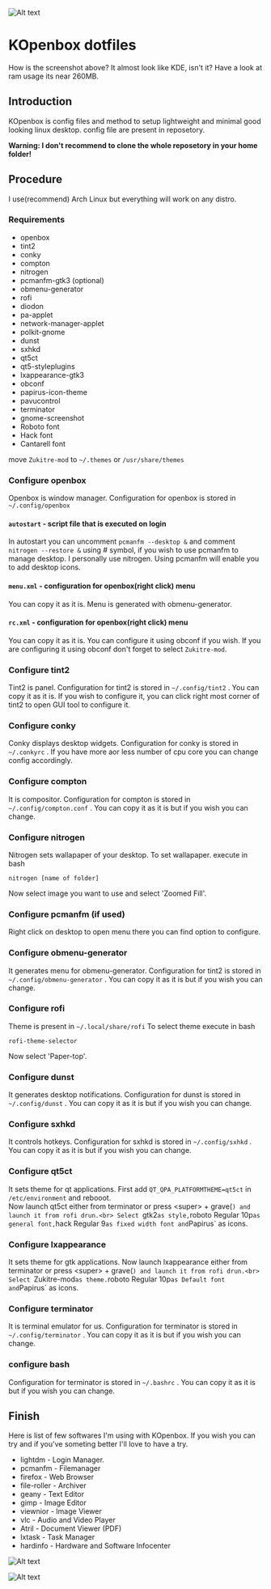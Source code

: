 ![Alt text](Screenshot1.png)
# KOpenbox dotfiles
How is the screenshot above? It almost look like KDE, isn't it? Have a look at ram usage its near 260MB. 

## Introduction
KOpenbox is config files and method to setup lightweight and minimal good looking linux desktop. config file are present in reposetory. 

**Warning: I don't recommend to clone the whole reposetory in your home folder!**

## Procedure
I use(recommend) Arch Linux but everything will work on any distro. 

### Requirements
 * openbox
 * tint2
 * conky
 * compton
 * nitrogen
 * pcmanfm-gtk3 (optional)
 * obmenu-generator
 * rofi
 * diodon
 * pa-applet
 * network-manager-applet
 * polkit-gnome
 * dunst
 * sxhkd
 * qt5ct
 * qt5-styleplugins
 * lxappearance-gtk3
 * obconf
 * papirus-icon-theme
 * pavucontrol
 * terminator
 * gnome-screenshot
 * Roboto font
 * Hack font
 * Cantarell font

move `Zukitre-mod` to `~/.themes` or  `/usr/share/themes`

### Configure openbox
Openbox is window manager. Configuration for openbox is stored in `~/.config/openbox`

#### `autostart` - script file that is executed on login

In autostart you can uncomment `pcmanfm --desktop &` and comment `nitrogen --restore &` using # symbol, if you wish to use pcmanfm to manage desktop. I personally use nitrogen. Using pcmanfm will enable you to add desktop icons.

#### `menu.xml` - configuration for openbox(right click) menu

You can copy it as it is. Menu is generated with obmenu-generator.

#### `rc.xml` - configuration for openbox(right click) menu

You can copy it as it is. You can configure it using obconf if you wish. If you are configuring it using obconf don't forget to select `Zukitre-mod`.

### Configure tint2
Tint2 is panel. Configuration for tint2 is stored in `~/.config/tint2` . You can copy it as it is. If you wish to configure it, you can click right most corner of tint2 to open GUI tool to configure it.

### Configure conky
Conky displays desktop widgets. Configuration for conky is stored in `~/.conkyrc` . If you have more aor less number of cpu core you can change config accordingly.

### Configure compton
It is compositor. Configuration for compton is stored in `~/.config/compton.conf` . You can copy it as it is but if you wish you can change.

### Configure nitrogen
Nitrogen sets wallapaper of your desktop. To set wallapaper. execute in bash

`nitrogen [name of folder]`

Now select image you want to use and select 'Zoomed Fill'.

### Configure pcmanfm (if used)
Right click on desktop to open menu there you can find option to configure.

### Configure obmenu-generator
It generates menu for obmenu-generator. Configuration for tint2 is stored in `~/.config/obmenu-generator` . You can copy it as it is but if you wish you can change.

### Configure rofi
Theme is present in `~/.local/share/rofi`
To select theme execute in bash

`rofi-theme-selector` 

Now select 'Paper-top'.

### Configure dunst
It generates desktop notifications. Configuration for dunst is stored in `~/.config/dunst` .
You can copy it as it is but if you wish you can change.

### Configure sxhkd
It controls hotkeys. Configuration for sxhkd is stored in `~/.config/sxhkd` .
You can copy it as it is but if you wish you can change.

### Configure qt5ct
It sets theme for qt applications. First add `QT_QPA_PLATFORMTHEME=qt5ct` in `/etc/environment` and rebooot.<br>
Now launch qt5ct either from terminator or press <super\> + grave(`) and launch it from rofi drun.<br>
Select `gtk2` as style, `roboto Regular 10p` as general font, `hack Regular 9` as fixed width font and `Papirus` as icons.

### Configure lxappearance
It sets theme for gtk applications. Now launch lxappearance either from terminator or press <super\> + grave(`) and launch it from rofi drun.<br>
Select `Zukitre-mod` as theme. `roboto Regular 10p` as Default font and `Papirus` as icons. 

### Configure terminator
It is terminal emulator for us. Configuration for terminator is stored in `~/.config/terminator` .
You can copy it as it is but if you wish you can change.

### configure bash
Configuration for terminator is stored in `~/.bashrc` .
You can copy it as it is but if you wish you can change.

## Finish
Here is list of few softwares I'm using with KOpenbox. If you wish you can try and if you've someting better I'll love to have a try.

* lightdm - Login Manager.
* pcmanfm - Filemanager
* firefox - Web Browser
* file-roller - Archiver
* geany - Text Editor
* gimp - Image Editor
* viewnior - Image Viewer
* vlc - Audio and Video Player
* Atril - Document Viewer (PDF)
* lxtask - Task Manager 
* hardinfo - Hardware and Software Infocenter

![Alt text](Screenshot2.png)

![Alt text](Screenshot3.png)